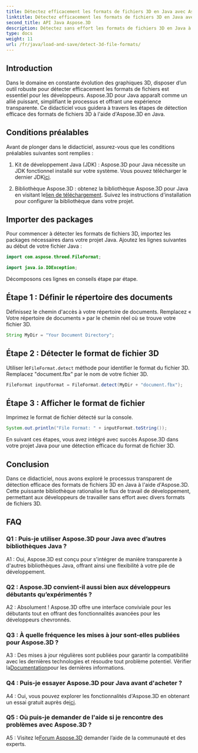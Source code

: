 ```yaml
---
title: Détectez efficacement les formats de fichiers 3D en Java avec Aspose.3D
linktitle: Détectez efficacement les formats de fichiers 3D en Java avec Aspose.3D
second_title: API Java Aspose.3D
description: Détectez sans effort les formats de fichiers 3D en Java à l'aide d'Aspose.3D. Rationalisez votre processus de développement avec cette puissante bibliothèque.
type: docs
weight: 11
url: /fr/java/load-and-save/detect-3d-file-formats/
---
```

## Introduction

Dans le domaine en constante évolution des graphiques 3D, disposer d’un outil robuste pour détecter efficacement les formats de fichiers est essentiel pour les développeurs. Aspose.3D pour Java apparaît comme un allié puissant, simplifiant le processus et offrant une expérience transparente. Ce didacticiel vous guidera à travers les étapes de détection efficace des formats de fichiers 3D à l'aide d'Aspose.3D en Java.

## Conditions préalables

Avant de plonger dans le didacticiel, assurez-vous que les conditions préalables suivantes sont remplies :

1. Kit de développement Java (JDK) : Aspose.3D pour Java nécessite un JDK fonctionnel installé sur votre système. Vous pouvez télécharger le dernier JDK[ici](https://www.oracle.com/java/technologies/javase-downloads.html).

2.  Bibliothèque Aspose.3D : obtenez la bibliothèque Aspose.3D pour Java en visitant le[lien de téléchargement](https://releases.aspose.com/3d/java/). Suivez les instructions d'installation pour configurer la bibliothèque dans votre projet.

## Importer des packages

Pour commencer à détecter les formats de fichiers 3D, importez les packages nécessaires dans votre projet Java. Ajoutez les lignes suivantes au début de votre fichier Java :

```java
import com.aspose.threed.FileFormat;

import java.io.IOException;
```

Décomposons ces lignes en conseils étape par étape.

## Étape 1 : Définir le répertoire des documents

Définissez le chemin d'accès à votre répertoire de documents. Remplacez « Votre répertoire de documents » par le chemin réel où se trouve votre fichier 3D.

```java
String MyDir = "Your Document Directory";
```

## Étape 2 : Détecter le format de fichier 3D

 Utiliser le`FileFormat.detect` méthode pour identifier le format du fichier 3D. Remplacez "document.fbx" par le nom de votre fichier 3D.

```java
FileFormat inputFormat = FileFormat.detect(MyDir + "document.fbx");
```

## Étape 3 : Afficher le format de fichier

Imprimez le format de fichier détecté sur la console.

```java
System.out.println("File Format: " + inputFormat.toString());
```

En suivant ces étapes, vous avez intégré avec succès Aspose.3D dans votre projet Java pour une détection efficace du format de fichier 3D.

## Conclusion

Dans ce didacticiel, nous avons exploré le processus transparent de détection efficace des formats de fichiers 3D en Java à l'aide d'Aspose.3D. Cette puissante bibliothèque rationalise le flux de travail de développement, permettant aux développeurs de travailler sans effort avec divers formats de fichiers 3D.

## FAQ

### Q1 : Puis-je utiliser Aspose.3D pour Java avec d’autres bibliothèques Java ?

A1 : Oui, Aspose.3D est conçu pour s'intégrer de manière transparente à d'autres bibliothèques Java, offrant ainsi une flexibilité à votre pile de développement.

### Q2 : Aspose.3D convient-il aussi bien aux développeurs débutants qu’expérimentés ?

A2 : Absolument ! Aspose.3D offre une interface conviviale pour les débutants tout en offrant des fonctionnalités avancées pour les développeurs chevronnés.

### Q3 : À quelle fréquence les mises à jour sont-elles publiées pour Aspose.3D ?

 A3 : Des mises à jour régulières sont publiées pour garantir la compatibilité avec les dernières technologies et résoudre tout problème potentiel. Vérifier la[Documentation](https://reference.aspose.com/3d/java/)pour les dernières informations.

### Q4 : Puis-je essayer Aspose.3D pour Java avant d'acheter ?

 A4 : Oui, vous pouvez explorer les fonctionnalités d'Aspose.3D en obtenant un essai gratuit auprès de[ici](https://releases.aspose.com/).

### Q5 : Où puis-je demander de l'aide si je rencontre des problèmes avec Aspose.3D ?

A5 : Visitez le[Forum Aspose.3D](https://forum.aspose.com/c/3d/18) demander l’aide de la communauté et des experts.